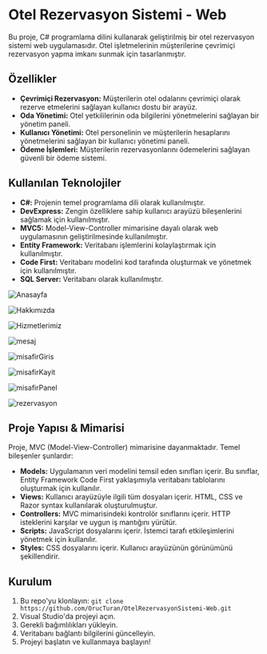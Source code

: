 # Otel Rezervasyon Sistemi - Web

Bu proje, C# programlama dilini kullanarak geliştirilmiş bir otel rezervasyon sistemi web uygulamasıdır. Otel işletmelerinin müşterilerine çevrimiçi rezervasyon yapma imkanı sunmak için tasarlanmıştır.

## Özellikler

- **Çevrimiçi Rezervasyon:** Müşterilerin otel odalarını çevrimiçi olarak rezerve etmelerini sağlayan kullanıcı dostu bir arayüz.
- **Oda Yönetimi:** Otel yetkililerinin oda bilgilerini yönetmelerini sağlayan bir yönetim paneli.
- **Kullanıcı Yönetimi:** Otel personelinin ve müşterilerin hesaplarını yönetmelerini sağlayan bir kullanıcı yönetimi paneli.
- **Ödeme İşlemleri:** Müşterilerin rezervasyonlarını ödemelerini sağlayan güvenli bir ödeme sistemi.

## Kullanılan Teknolojiler

- **C#:** Projenin temel programlama dili olarak kullanılmıştır.
- **DevExpress:** Zengin özelliklere sahip kullanıcı arayüzü bileşenlerini sağlamak için kullanılmıştır.
- **MVC5:** Model-View-Controller mimarisine dayalı olarak web uygulamasının geliştirilmesinde kullanılmıştır.
- **Entity Framework:** Veritabanı işlemlerini kolaylaştırmak için kullanılmıştır.
- **Code First:** Veritabanı modelini kod tarafında oluşturmak ve yönetmek için kullanılmıştır.
- **SQL Server:** Veritabanı olarak kullanılmıştır.


![Anasayfa](https://github.com/OrucTuran/OtelRezervasyonSistemi-Web/assets/35014993/2f799168-ac0a-46bf-874f-756193a46e20)

![Hakkımızda](https://github.com/OrucTuran/OtelRezervasyonSistemi-Web/assets/35014993/2abe7994-b430-4bbe-90fd-3976deec45d0)

![Hizmetlerimiz](https://github.com/OrucTuran/OtelRezervasyonSistemi-Web/assets/35014993/10d1aab0-94c7-4b60-9958-4268cf173923)

![mesaj](https://github.com/OrucTuran/OtelRezervasyonSistemi-Web/assets/35014993/663a72d2-bb1e-43f6-944b-0deaebc2d6c1)

![misafirGiris](https://github.com/OrucTuran/OtelRezervasyonSistemi-Web/assets/35014993/d2b44252-6b18-48d2-8738-0a5b6c9af018)

![misafirKayit](https://github.com/OrucTuran/OtelRezervasyonSistemi-Web/assets/35014993/0c6690bc-7708-4a41-b307-961a5c6054c3)

![misafirPanel](https://github.com/OrucTuran/OtelRezervasyonSistemi-Web/assets/35014993/fe70794f-1390-4bc9-be23-e9ad02d5bcd4)

![rezervasyon](https://github.com/OrucTuran/OtelRezervasyonSistemi-Web/assets/35014993/37364f75-6e4e-4b34-b4db-1802cbaa4699)

## Proje Yapısı & Mimarisi

Proje, MVC (Model-View-Controller) mimarisine dayanmaktadır. Temel bileşenler şunlardır:

- **Models:** Uygulamanın veri modelini temsil eden sınıfları içerir. Bu sınıflar, Entity Framework Code First yaklaşımıyla veritabanı tablolarını oluşturmak için kullanılır.
- **Views:** Kullanıcı arayüzüyle ilgili tüm dosyaları içerir. HTML, CSS ve Razor syntax kullanılarak oluşturulmuştur.
- **Controllers:** MVC mimarisindeki kontrolör sınıflarını içerir. HTTP isteklerini karşılar ve uygun iş mantığını yürütür.
- **Scripts:** JavaScript dosyalarını içerir. İstemci tarafı etkileşimlerini yönetmek için kullanılır.
- **Styles:** CSS dosyalarını içerir. Kullanıcı arayüzünün görünümünü şekillendirir.

## Kurulum

1. Bu repo'yu klonlayın: `git clone https://github.com/OrucTuran/OtelRezervasyonSistemi-Web.git`
2. Visual Studio'da projeyi açın.
3. Gerekli bağımlılıkları yükleyin.
4. Veritabanı bağlantı bilgilerini güncelleyin.
5. Projeyi başlatın ve kullanmaya başlayın!
